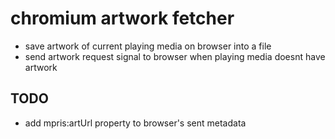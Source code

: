 # chromium artwork fetcher
- save artwork of current playing media on browser into a file
- send artwork request signal to browser when playing media doesnt have artwork

## TODO
- add mpris:artUrl property to browser's sent metadata
